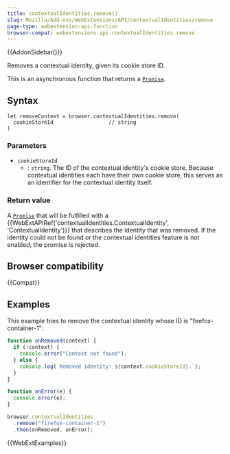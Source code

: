 ```yaml
---
title: contextualIdentities.remove()
slug: Mozilla/Add-ons/WebExtensions/API/contextualIdentities/remove
page-type: webextension-api-function
browser-compat: webextensions.api.contextualIdentities.remove
---
```


{{AddonSidebar()}}

Removes a contextual identity, given its cookie store ID.

This is an asynchronous function that returns a [`Promise`](/en-US/docs/Web/JavaScript/Reference/Global_Objects/Promise).

## Syntax

```js-nolint
let removeContext = browser.contextualIdentities.remove(
  cookieStoreId                  // string
)
```

### Parameters

- `cookieStoreId`
  - : `string`. The ID of the contextual identity's cookie store. Because contextual identities each have their own cookie store, this serves as an identifier for the contextual identity itself.

### Return value

A [`Promise`](/en-US/docs/Web/JavaScript/Reference/Global_Objects/Promise) that will be fulfilled with a {{WebExtAPIRef('contextualIdentities.ContextualIdentity', 'ContextualIdentity')}} that describes the identity that was removed. If the identity could not be found or the contextual identities feature is not enabled, the promise is rejected.

## Browser compatibility

{{Compat}}

## Examples

This example tries to remove the contextual identity whose ID is "firefox-container-1":

```js
function onRemoved(context) {
  if (!context) {
    console.error("Context not found");
  } else {
    console.log(`Removed identity: ${context.cookieStoreId}.`);
  }
}

function onError(e) {
  console.error(e);
}

browser.contextualIdentities
  .remove("firefox-container-1")
  .then(onRemoved, onError);
```

{{WebExtExamples}}
